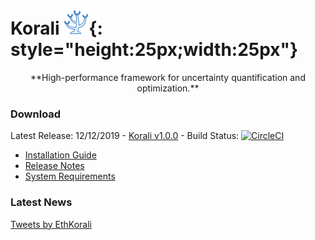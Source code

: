 # Korali  ![](images/logo.png){: style="height:25px;width:25px"}
<center>**High-performance framework for uncertainty quantification and optimization.**</center>

### **Download**

Latest Release: 12/12/2019 - [Korali v1.0.0](https://github.com/cselab/korali.git) - Build Status: [![CircleCI](https://circleci.com/gh/cselab/korali.svg?style=svg&circle-token=d73f56a4d14073880f8fe1140964afb58f2b1c35)](install/build)

 + [Installation Guide](install/install.md)
 + [Release Notes](https://github.com/cselab/korali/blob/master/docs/RELEASE-NOTES)
 + [System Requirements](install/#system-requirements)

### **Latest News**

<a class="twitter-timeline" data-height="600" data-dnt="true" data-theme="light" href="https://twitter.com/EthKorali?ref_src=twsrc%5Etfw">Tweets by EthKorali</a> <script async src="https://platform.twitter.com/widgets.js" charset="utf-8"></script>
